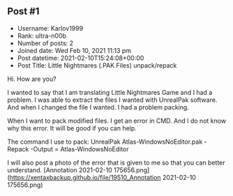 ## Post #1
- Username: Karlov1999
- Rank: ultra-n00b
- Number of posts: 2
- Joined date: Wed Feb 10, 2021 11:13 pm
- Post datetime: 2021-02-10T15:24:08+00:00
- Post Title: Little Nightmares (.PAK Files) unpack/repack

Hi. How are you?

I wanted to say that I am translating Little Nightmares Game and I had a problem. I was able to extract the files I wanted with UnrealPak software.
And when I changed the file I wanted. I had a problem packing.

When I want to pack modified files. I get an error in CMD. And I do not know why this error. It will be good if you can help.

The command I use to pack:
UnrealPak Atlas-WindowsNoEditor.pak -Repack -Output = Atlas-WindowsNoEditor

I will also post a photo of the error that is given to me so that you can better understand.
[Annotation 2021-02-10 175656.png](https://xentaxbackup.github.io/file/19510_Annotation 2021-02-10 175656.png)
